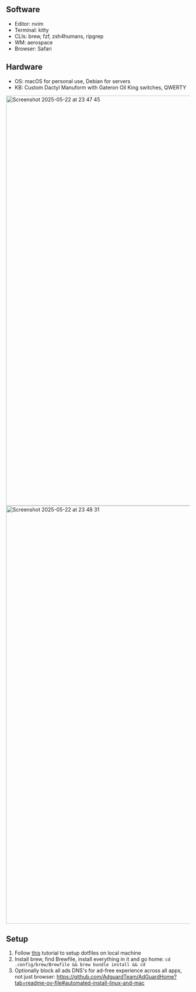 ## Software
- Editor: nvim
- Terminal: kitty
- CLIs: brew, fzf, zsh4humans, ripgrep
- WM: aerospace
- Browser: Safari

## Hardware
- OS: macOS for personal use, Debian for servers
- KB: Custom Dactyl Manuform with Gateron Oil King switches, QWERTY

<img width="1121" alt="Screenshot 2025-05-22 at 23 47 45" src="https://github.com/user-attachments/assets/e466e859-b3b8-47d6-b5b1-d7b6de64807b" />
<img width="1143" alt="Screenshot 2025-05-22 at 23 48 31" src="https://github.com/user-attachments/assets/61da7064-e322-4005-b0ea-d1a4daffe702" />

## Setup
1. Follow [this](https://www.atlassian.com/git/tutorials/dotfiles) tutorial to setup dotfiles on local machine
2. Install brew, find Brewfile, install everything in it and go home: `cd .config/brew/Brewfile && brew bundle install && cd`
3. Optionally block all ads DNS's for ad-free experience across all apps, not just browser: https://github.com/AdguardTeam/AdGuardHome?tab=readme-ov-file#automated-install-linux-and-mac
